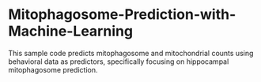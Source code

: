 # Mitophagosome-Prediction-with-Machine-Learning
 This sample code predicts mitophagosome and mitochondrial counts using behavioral data as predictors, specifically focusing on hippocampal mitophagosome prediction. 
